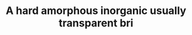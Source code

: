 ---
title: A hard amorphous inorganic usually transparent bri
longTitle: 'A hard, amorphous, inorganic, usually transparent, brittle substance made by fusing silicates, sometimes borates and phosphates, with certain basic oxides and then rapidly cooling to prevent crystallization.'
tags:
- gccommon
scopeNote:
- "[[Glass]]"
---